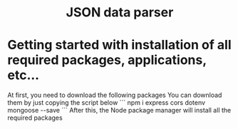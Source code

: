 <div align="center">
    <h1>JSON data parser</h1>
</div>
<h1>Getting started with installation of all required packages, applications, etc...
</h1>At first, you need to download the following packages
You can download them by just copying the script below
```
npm i express cors dotenv mongoose --save
```
After this, the Node package manager will install all the required packages